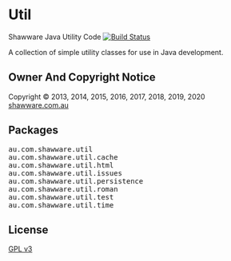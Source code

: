 Util
====

Shawware Java Utility Code [![Build Status](https://travis-ci.org/shawware/Util.svg?branch=master)](https://travis-ci.org/shawware/Util)

A collection of simple utility classes for use in Java development.

Owner And Copyright Notice
--------------------------

Copyright &copy; 2013, 2014, 2015, 2016, 2017, 2018, 2019, 2020 <a href="http://www.shawware.com.au/"
	  title="shawware | software and services you can count on">shawware.com.au</a>

Packages
--------

<pre>
au.com.shawware.util
au.com.shawware.util.cache
au.com.shawware.util.html
au.com.shawware.util.issues
au.com.shawware.util.persistence
au.com.shawware.util.roman
au.com.shawware.util.test
au.com.shawware.util.time
</pre>

License
-------

<a href="http://www.gnu.org/copyleft/gpl.html">GPL v3</a>
